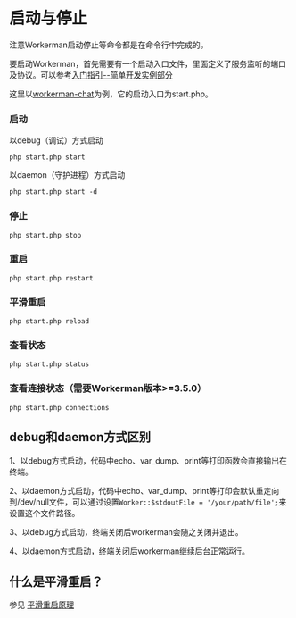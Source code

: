 # 启动与停止

注意Workerman启动停止等命令都是在命令行中完成的。

要启动Workerman，首先需要有一个启动入口文件，里面定义了服务监听的端口及协议。可以参考[入门指引--简单开发实例部分](../getting-started/simple-example.md)


这里以[workerman-chat](https://www.workerman.net/workerman-chat)为例，它的启动入口为start.php。
### 启动

以debug（调试）方式启动

 ```php start.php start```

以daemon（守护进程）方式启动

 ```php start.php start -d```

### 停止
 ```php start.php stop```

### 重启
 ```php start.php restart```

### 平滑重启
 ```php start.php reload```

### 查看状态
 ```php start.php status```
 
### 查看连接状态（需要Workerman版本>=3.5.0）
```php start.php connections```



## debug和daemon方式区别

1、以debug方式启动，代码中echo、var_dump、print等打印函数会直接输出在终端。

2、以daemon方式启动，代码中echo、var_dump、print等打印会默认重定向到/dev/null文件，可以通过设置```Worker::$stdoutFile = '/your/path/file';```来设置这个文件路径。

3、以debug方式启动，终端关闭后workerman会随之关闭并退出。

4、以daemon方式启动，终端关闭后workerman继续后台正常运行。



## 什么是平滑重启？

参见 [平滑重启原理](../faq/reload-principle.md)


